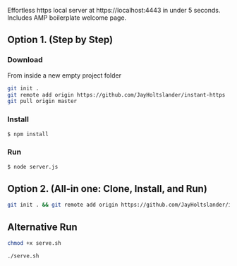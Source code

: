 Effortless https local server at https://localhost:4443 in under 5 seconds. Includes AMP boilerplate welcome page.

## Option 1. (Step by Step)
### Download
From inside a new empty project folder

````sh
git init .
git remote add origin https://github.com/JayHoltslander/instant-https
git pull origin master
````

### Install

````sh
$ npm install
````

### Run
````sh
$ node server.js
````

## Option 2. (All-in one: Clone, Install, and Run)
````sh
git init . && git remote add origin https://github.com/JayHoltslander/instant-https && git pull origin master && npm install && node server.js
````

## Alternative Run
````sh
chmod +x serve.sh
````
````
./serve.sh
````
